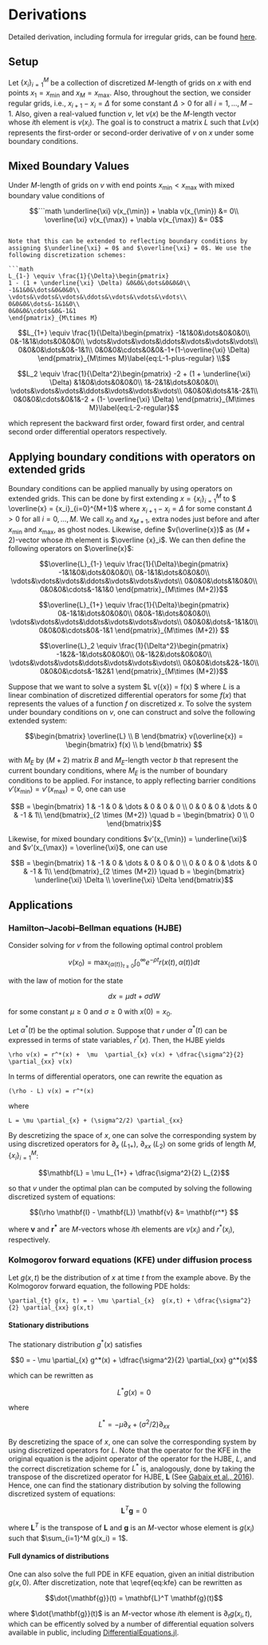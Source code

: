 Derivations
==========
Detailed derivation, including formula for irregular grids, can be found [here](../generated/discretized-differential-operator-derivation.pdf).

Setup
----------
Let $\{x_i\}_{i=1}^M$ be a collection of discretized $M$-length of grids on $x$ with end points $x_1 = x_{\min}$ and $x_M = x_{\max}$. Also, throughout the section, we consider regular grids, i.e., $x_{i+1} - x_i = \Delta$ for some constant $\Delta > 0$ for all $i = 1, ..., M-1$. Also, given a real-valued function $v$, let $v(x)$ be the $M$-length vector whose $i$th element is $v(x_i)$. The goal is to construct a matrix $L$ such that $L v(x)$ represents the first-order or second-order derivative of $v$ on $x$ under some boundary conditions.

Mixed Boundary Values
----------
Under $M$-length of grids on $v$ with end points $x_{\min} < x_{\max}$ with mixed boundary value conditions of

```math
```math
\underline{\xi} v(x_{\min}) + \nabla v(x_{\min}) &= 0\\
\overline{\xi} v(x_{\max}) + \nabla v(x_{\max}) &= 0
```
```

Note that this can be extended to reflecting boundary conditions by assigning $\underline{\xi} = 0$ and $\overline{\xi} = 0$. We use the following discretization schemes:

```math
L_{1-} \equiv \frac{1}{\Delta}\begin{pmatrix}
1 - (1 + \underline{\xi} \Delta) &0&0&\dots&0&0&0\\
-1&1&0&\dots&0&0&0\\
\vdots&\vdots&\vdots&\ddots&\vdots&\vdots&\vdots\\
0&0&0&\dots&-1&1&0\\
0&0&0&\cdots&0&-1&1
\end{pmatrix}_{M\times M}
```

```math
L_{1+} \equiv \frac{1}{\Delta}\begin{pmatrix}
-1&1&0&\dots&0&0&0\\
0&-1&1&\dots&0&0&0\\
\vdots&\vdots&\vdots&\ddots&\vdots&\vdots&\vdots\\
0&0&0&\dots&0&-1&1\\
0&0&0&\cdots&0&0&-1+(1-\overline{\xi} \Delta)
\end{pmatrix}_{M\times M}\label{eq:L-1-plus-regular} \\
```

```math
L_2 \equiv \frac{1}{\Delta^2}\begin{pmatrix}
-2 + (1 + \underline{\xi} \Delta) &1&0&\dots&0&0&0\\
1&-2&1&\dots&0&0&0\\
\vdots&\vdots&\vdots&\ddots&\vdots&\vdots&\vdots\\
0&0&0&\dots&1&-2&1\\
0&0&0&\cdots&0&1&-2 + (1- \overline{\xi} \Delta)
\end{pmatrix}_{M\times M}\label{eq:L-2-regular}
```

which represent the backward first order, foward first order, and central second order differential operators respectively.

Applying boundary conditions with operators on extended grids
----------
Boundary conditions can be applied manually by using operators on extended grids. This can be done by first extending $x = \{x_i\}_{i=1}^M$ to $ \overline{x} = \{x_i\}_{i=0}^{M+1}$ where $x_{i+1} - x_i = \Delta$ for some constant $\Delta > 0$ for all $i = 0, ..., M$. We call $x_0$ and $x_{M+1}$, extra nodes just before and after $x_{\min}$ and $x_{\max}$, as ghost nodes. Likewise, define $v(\overline{x})$ as $(M+2)$-vector whose $i$th element is $\overline {x}_i$. We can then define the following operators on $\overline{x}$:

```math
\overline{L}_{1-} \equiv \frac{1}{\Delta}\begin{pmatrix}
-1&1&0&\dots&0&0&0\\
0&-1&1&\dots&0&0&0\\
\vdots&\vdots&\vdots&\ddots&\vdots&\vdots&\vdots\\
0&0&0&\dots&1&0&0\\
0&0&0&\cdots&-1&1&0
\end{pmatrix}_{M\times (M+2)}
```

```math
\overline{L}_{1+} \equiv \frac{1}{\Delta}\begin{pmatrix}
0&-1&1&\dots&0&0&0\\
0&0&-1&\dots&0&0&0\\
\vdots&\vdots&\vdots&\ddots&\vdots&\vdots&\vdots\\
0&0&0&\dots&-1&1&0\\
0&0&0&\cdots&0&-1&1
\end{pmatrix}_{M\times (M+2)} 
```

```math
\overline{L}_2 \equiv \frac{1}{\Delta^2}\begin{pmatrix}
-1&2&-1&\dots&0&0&0\\
0&-1&2&\dots&0&0&0\\
\vdots&\vdots&\vdots&\ddots&\vdots&\vdots&\vdots\\
0&0&0&\dots&2&-1&0\\
0&0&0&\cdots&-1&2&1
\end{pmatrix}_{M\times (M+2)}
```

Suppose that we want to solve a system $L v({x}) = f(x) $ where $L$ is a linear combination of discretized differential operators for some $f(x)$ that represents the values of a function $f$ on discretized $x$. To solve the system under boundary conditions on $v$, one can construct and solve the following extended system:

```math
\begin{bmatrix}
\overline{L} \\
B
\end{bmatrix} 
v(\overline{x}) = 
\begin{bmatrix}
f(x) \\
b
\end{bmatrix} 
```

with $M_E$ by $(M+2)$ matrix $B$ and $M_E$-length vector $b$ that represent the current boundary conditions, where $M_E$ is the number of boundary conditions to be applied. For instance, to apply reflecting barrier conditions $v'(x_{\min}) = v'(x_{\max}) = 0$, one can use

```math
B = \begin{bmatrix}
1 & -1 & 0 & \dots & 0 & 0 & 0 \\
0 & 0 & 0 & \dots & 0 & -1 & 1\\
\end{bmatrix}_{2 \times (M+2)} \quad 
b = \begin{bmatrix}
0 \\
0
\end{bmatrix}
```


Likewise, for mixed boundary conditions $v'(x_{\min}) = \underline{\xi}$ and $v'(x_{\max}) = \overline{\xi}$, one can use

```math
B = \begin{bmatrix}
1 & -1 & 0 & \dots & 0 & 0 & 0 \\
0 & 0 & 0 & \dots & 0 & -1 & 1\\
\end{bmatrix}_{2 \times (M+2)} \quad 
b = \begin{bmatrix}
 \underline{\xi} \Delta \\
\overline{\xi} \Delta
\end{bmatrix}
```

Applications
-------------
### Hamilton–Jacobi–Bellman equations (HJBE)
Consider solving for $v$ from the following optimal control problem
```math
v(x_0) = \max_{ {\{\alpha(t) \} }_{t \geq 0} } \int_{0}^\infty e^{-\rho t} r( x(t), \alpha(t )) dt
```

with the law of motion for the state 
```math
dx = \mu dt + \sigma dW 
```


for some constant $\mu \geq 0$ and $\sigma \geq 0$ with $x(0) = x_0$.

Let $\alpha^*(t)$ be the optimal solution. Suppose that $r$ under $\alpha^*(t)$ can be expressed in terms of state variables, $r^* (x)$. Then, the HJBE yields

```math\label{eq:hamilton-jacobi-bellman}
\rho v(x) = r^*(x) +  \mu  \partial_{x} v(x) + \dfrac{\sigma^2}{2} \partial_{xx} v(x)
```

In terms of differential operators, one can rewrite the equation as
```math\label{eq:hjbe-system-function}
(\rho - L) v(x) = r^*(x)
```

where 

```math\label{eq:L-defn}
L = \mu \partial_{x} + (\sigma^2/2) \partial_{xx}
```


By descretizing the space of $x$, one can solve the corresponding system by using discretized operators for $\partial_{x}$ ($L_{1+}$), $\partial_{xx}$ ($L_2$) on some grids of length $M$, $\{x_i\}_{i=1}^M$:

```math
\mathbf{L} = \mu L_{1+} + \dfrac{\sigma^2}{2} L_{2}
```

so that $v$ under the optimal plan can be computed by solving the following discretized system of equations:

```math
(\rho \mathbf{I} - \mathbf{L}) \mathbf{v} &= \mathbf{r^*} 
```

where $\mathbf{v}$ and $\mathbf{r^*}$ are $M$-vectors whose $i$th elements are $v(x_i)$ and $r^*(x_i)$, respectively.



### Kolmogorov forward equations (KFE) under diffusion process
Let $g(x, t)$ be the distribution of $x$ at time $t$ from the example above. By the Kolmogorov forward equation, the following PDE holds:

```math\label{eq:kfe}
\partial_{t} g(x, t) = - \mu \partial_{x}  g(x,t) + \dfrac{\sigma^2}{2} \partial_{xx} g(x,t)
```

#### Stationary distributions
The stationary distribution $g^*(x)$ satisfies

```math
0 = - \mu \partial_{x} g^*(x) + \dfrac{\sigma^2}{2} \partial_{xx} g^*(x)
```

which can be rewritten as 

```math
L^* g(x) = 0
```

where 

```math
L^* =  - \mu \partial_{x} + (\sigma^2/2) \partial_{xx}
```

By descretizing the space of $x$, one can solve the corresponding system by using discretized operators for $L$. Note that the operator for the KFE in the original equation is the adjoint operator of the operator for the HJBE, $L$, and the correct discretization scheme for $L^*$ is, analogously, done by taking the transpose of the discretized operator for HJBE, $\mathbf{L}$ (See [Gabaix et al., 2016](https://doi.org/10.3982/ECTA13569)). Hence, one can find the stationary distribution by solving the following discretized system of equations:

```math
\mathbf{L}^T \mathbf{g} = 0 
```
where $\mathbf{L}^T$ is the transpose of $\mathbf{L}$ and $\mathbf{g}$ is an $M$-vector whose element is $g(x_i)$ such that $\sum_{i=1}^M g(x_i) = 1$.

#### Full dynamics of distributions
One can also solve the full PDE in KFE equation, given an initial distribution $g(x, 0)$. After discretization, note that \eqref{eq:kfe} can be rewritten as

```math
\dot{\mathbf{g}}(t) = \mathbf{L}^T \mathbf{g}(t)
```
where $\dot{\mathbf{g}}(t)$ is an $M$-vector whose $i$th element is $\partial_{t} g(x_i, t)$, which can be efficently solved by a number of differential equation solvers available in public, including [DifferentialEquations.jl](http://doi.org/10.5334/jors.151).
